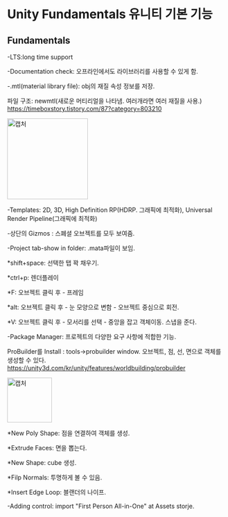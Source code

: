 # Unity Fundamentals 유니티 기본 기능


## Fundamentals
-LTS:long time support	


-Documentation check: 오프라인에서도 라이브러리를 사용할 수 있게 함.


-.mtl(material library file): obj의 재질 속성 정보를 저장. 


파일 구조:  newmtl(새로운 머티리얼을 나타냄. 여러개라면 여러 재질을 사용.) https://timeboxstory.tistory.com/87?category=803210


<img width="186" alt="캡처" src="https://user-images.githubusercontent.com/48555909/125397034-58671300-e3e8-11eb-8bd5-2f01bc6b3e8f.PNG">


-Templates: 2D, 3D, High Definition RP(HDRP. 그래픽에 최적화), Universal Render Pipeline(그래픽에 최적화)


-상단의 Gizmos : 스폐셜 오브젝트를 모두 보여줌.


-Project tab-show in folder: .mata파일이 보임.


*shift+space: 선택한 탭 꽉 채우기.


*ctrl+p: 렌더플레이


*F: 오브젝트 클릭 후 - 프레임


*alt: 오브젝트 클릭 후 - 눈 모양으로 변함 - 오브젝트 중심으로 회전.


*V: 오브젝트 클릭 후 - 모서리를 선택 - 중앙을 잡고 객체이동. 스냅을 준다.

-Package Manager: 프로젝트의 다양한 요구 사항에 적합한 기능.

ProBuilder를 Install : tools->probuilder window. 오브젝트, 점, 선, 면으로 객체를 생성할 수 있다. https://unity3d.com/kr/unity/features/worldbuilding/probuilder 

<img width="103" alt="캡처" src="https://user-images.githubusercontent.com/48555909/125420009-b527630d-1b20-4e5c-ba70-d3c6f676a9b3.PNG">

*New Poly Shape: 점을 연결하여 객체를 생성.

*Extrude Faces: 면을 뽑는다.

*New Shape: cube 생성.

*Filp Normals: 투명하게 볼 수 있음.

*Insert Edge Loop: 블랜더의 나이프.



-Adding control: import "First Person All-in-One" at Assets storje.














